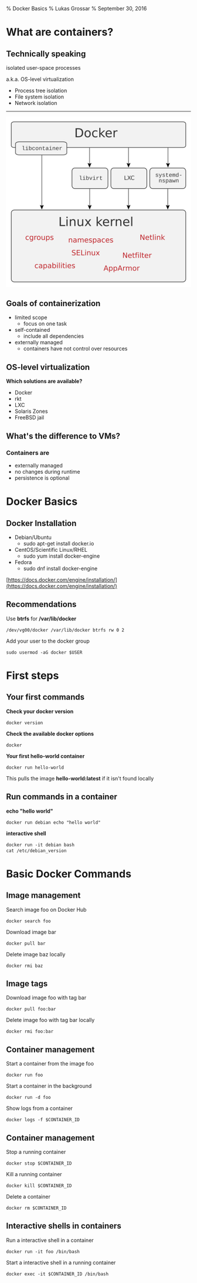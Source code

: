 % Docker Basics
% Lukas Grossar
% September 30, 2016

# What are containers?

## Technically speaking

isolated user-space processes

a.k.a. OS-level virtualization

* Process tree isolation
* File system isolation
* Network isolation

---
![Docker Linux Interfaces](static/Docker-linux-interfaces.svg)

## Goals of containerization

* limited scope
    * focus on one task
* self-contained
    * include all dependencies
* externally managed
    * containers have not control over resources

## OS-level virtualization

**Which solutions are available?**

* Docker
* rkt
* LXC
* Solaris Zones
* FreeBSD jail

## What's the difference to VMs?

### Containers are

* externally managed
* no changes during runtime
* persistence is optional

# Docker Basics

## Docker Installation

* Debian/Ubuntu
    * sudo apt-get install docker.io
* CentOS/Scientific Linux/RHEL
    * sudo yum install docker-engine
* Fedora
    * sudo dnf install docker-engine

[https://docs.docker.com/engine/installation/](https://docs.docker.com/engine/installation/)

## Recommendations

Use **btrfs** for **/var/lib/docker**

    /dev/vg00/docker /var/lib/docker btrfs rw 0 2

Add your user to the docker group

    sudo usermod -aG docker $USER

# First steps

## Your first commands

**Check your docker version**

    docker version

**Check the available docker options**

    docker

**Your first hello-world container**

    docker run hello-world

This pulls the image **hello-world:latest** if it isn't found locally

## Run commands in a container

**echo "hello world"**

    docker run debian echo "hello world"

**interactive shell**

    docker run -it debian bash
    cat /etc/debian_version

# Basic Docker Commands

## Image management

Search image foo on Docker Hub

    docker search foo

Download image bar

    docker pull bar

Delete image baz locally

    docker rmi baz

## Image tags

Download image foo with tag bar

    docker pull foo:bar

Delete image foo with tag bar locally

    docker rmi foo:bar

## Container management

Start a container from the image foo

    docker run foo

Start a container in the background

    docker run -d foo

Show logs from a container

    docker logs -f $CONTAINER_ID

## Container management

Stop a running container

    docker stop $CONTAINER_ID

Kill a running container

    docker kill $CONTAINER_ID

Delete a container

    docker rm $CONTAINER_ID

## Interactive shells in containers

Run a interactive shell in a container

    docker run -it foo /bin/bash

Start a interactive shell in a running container

    docker exec -it $CONTAINER_ID /bin/bash
